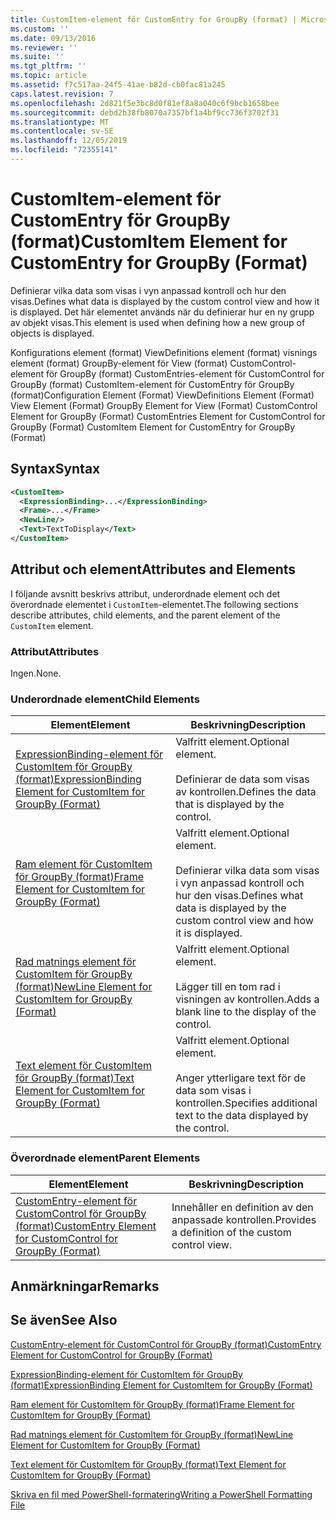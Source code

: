 ```yaml
---
title: CustomItem-element för CustomEntry for GroupBy (format) | Microsoft Docs
ms.custom: ''
ms.date: 09/13/2016
ms.reviewer: ''
ms.suite: ''
ms.tgt_pltfrm: ''
ms.topic: article
ms.assetid: f7c517aa-24f5-41ae-b82d-cb0fac81a245
caps.latest.revision: 7
ms.openlocfilehash: 2d821f5e3bc8d0f81ef8a8a040c6f9bcb1658bee
ms.sourcegitcommit: debd2b38fb8070a7357bf1a4bf9cc736f3702f31
ms.translationtype: MT
ms.contentlocale: sv-SE
ms.lasthandoff: 12/05/2019
ms.locfileid: "72355141"
---
```

# <a name="customitem-element-for-customentry-for-groupby-format"></a><span data-ttu-id="38386-102">CustomItem-element för CustomEntry för GroupBy (format)</span><span class="sxs-lookup"><span data-stu-id="38386-102">CustomItem Element for CustomEntry for GroupBy (Format)</span></span>

<span data-ttu-id="38386-103">Definierar vilka data som visas i vyn anpassad kontroll och hur den visas.</span><span class="sxs-lookup"><span data-stu-id="38386-103">Defines what data is displayed by the custom control view and how it is displayed.</span></span> <span data-ttu-id="38386-104">Det här elementet används när du definierar hur en ny grupp av objekt visas.</span><span class="sxs-lookup"><span data-stu-id="38386-104">This element is used when defining how a new group of objects is displayed.</span></span>

<span data-ttu-id="38386-105">Konfigurations element (format) ViewDefinitions element (format) visnings element (format) GroupBy-element för View (format) CustomControl-element för GroupBy (format) CustomEntries-element för CustomControl for GroupBy (format) CustomItem-element för CustomEntry för GroupBy (format)</span><span class="sxs-lookup"><span data-stu-id="38386-105">Configuration Element (Format) ViewDefinitions Element (Format) View Element (Format) GroupBy Element for View (Format) CustomControl Element for GroupBy (Format) CustomEntries Element for CustomControl for GroupBy (Format) CustomItem Element for CustomEntry for GroupBy (Format)</span></span>

## <a name="syntax"></a><span data-ttu-id="38386-106">Syntax</span><span class="sxs-lookup"><span data-stu-id="38386-106">Syntax</span></span>

```xml
<CustomItem>
  <ExpressionBinding>...</ExpressionBinding>
  <Frame>...</Frame>
  <NewLine/>
  <Text>TextToDisplay</Text>
</CustomItem>
```

## <a name="attributes-and-elements"></a><span data-ttu-id="38386-107">Attribut och element</span><span class="sxs-lookup"><span data-stu-id="38386-107">Attributes and Elements</span></span>

<span data-ttu-id="38386-108">I följande avsnitt beskrivs attribut, underordnade element och det överordnade elementet i `CustomItem`-elementet.</span><span class="sxs-lookup"><span data-stu-id="38386-108">The following sections describe attributes, child elements, and the parent element of the `CustomItem` element.</span></span>

### <a name="attributes"></a><span data-ttu-id="38386-109">Attribut</span><span class="sxs-lookup"><span data-stu-id="38386-109">Attributes</span></span>

<span data-ttu-id="38386-110">Ingen.</span><span class="sxs-lookup"><span data-stu-id="38386-110">None.</span></span>

### <a name="child-elements"></a><span data-ttu-id="38386-111">Underordnade element</span><span class="sxs-lookup"><span data-stu-id="38386-111">Child Elements</span></span>

|<span data-ttu-id="38386-112">Element</span><span class="sxs-lookup"><span data-stu-id="38386-112">Element</span></span>|<span data-ttu-id="38386-113">Beskrivning</span><span class="sxs-lookup"><span data-stu-id="38386-113">Description</span></span>|
|-------------|-----------------|
|[<span data-ttu-id="38386-114">ExpressionBinding-element för CustomItem för GroupBy (format)</span><span class="sxs-lookup"><span data-stu-id="38386-114">ExpressionBinding Element for CustomItem for GroupBy (Format)</span></span>](./expressionbinding-element-for-customitem-for-groupby-format.md)|<span data-ttu-id="38386-115">Valfritt element.</span><span class="sxs-lookup"><span data-stu-id="38386-115">Optional element.</span></span><br /><br /> <span data-ttu-id="38386-116">Definierar de data som visas av kontrollen.</span><span class="sxs-lookup"><span data-stu-id="38386-116">Defines the data that is displayed by the control.</span></span>|
|[<span data-ttu-id="38386-117">Ram element för CustomItem för GroupBy (format)</span><span class="sxs-lookup"><span data-stu-id="38386-117">Frame Element for CustomItem for GroupBy (Format)</span></span>](./frame-element-for-customitem-for-groupby-format.md)|<span data-ttu-id="38386-118">Valfritt element.</span><span class="sxs-lookup"><span data-stu-id="38386-118">Optional element.</span></span><br /><br /> <span data-ttu-id="38386-119">Definierar vilka data som visas i vyn anpassad kontroll och hur den visas.</span><span class="sxs-lookup"><span data-stu-id="38386-119">Defines what data is displayed by the custom control view and how it is displayed.</span></span>|
|[<span data-ttu-id="38386-120">Rad matnings element för CustomItem för GroupBy (format)</span><span class="sxs-lookup"><span data-stu-id="38386-120">NewLine Element for CustomItem for GroupBy (Format)</span></span>](./newline-element-for-customitem-for-groupby-format.md)|<span data-ttu-id="38386-121">Valfritt element.</span><span class="sxs-lookup"><span data-stu-id="38386-121">Optional element.</span></span><br /><br /> <span data-ttu-id="38386-122">Lägger till en tom rad i visningen av kontrollen.</span><span class="sxs-lookup"><span data-stu-id="38386-122">Adds a blank line to the display of the control.</span></span>|
|[<span data-ttu-id="38386-123">Text element för CustomItem för GroupBy (format)</span><span class="sxs-lookup"><span data-stu-id="38386-123">Text Element for CustomItem for GroupBy (Format)</span></span>](./text-element-for-customitem-for-groupby-format.md)|<span data-ttu-id="38386-124">Valfritt element.</span><span class="sxs-lookup"><span data-stu-id="38386-124">Optional element.</span></span><br /><br /> <span data-ttu-id="38386-125">Anger ytterligare text för de data som visas i kontrollen.</span><span class="sxs-lookup"><span data-stu-id="38386-125">Specifies additional text to the data displayed by the control.</span></span>|

### <a name="parent-elements"></a><span data-ttu-id="38386-126">Överordnade element</span><span class="sxs-lookup"><span data-stu-id="38386-126">Parent Elements</span></span>

|<span data-ttu-id="38386-127">Element</span><span class="sxs-lookup"><span data-stu-id="38386-127">Element</span></span>|<span data-ttu-id="38386-128">Beskrivning</span><span class="sxs-lookup"><span data-stu-id="38386-128">Description</span></span>|
|-------------|-----------------|
|[<span data-ttu-id="38386-129">CustomEntry-element för CustomControl för GroupBy (format)</span><span class="sxs-lookup"><span data-stu-id="38386-129">CustomEntry Element for CustomControl for GroupBy (Format)</span></span>](./customentry-element-for-customcontrol-for-groupby-format.md)|<span data-ttu-id="38386-130">Innehåller en definition av den anpassade kontrollen.</span><span class="sxs-lookup"><span data-stu-id="38386-130">Provides a definition of the custom control view.</span></span>|

## <a name="remarks"></a><span data-ttu-id="38386-131">Anmärkningar</span><span class="sxs-lookup"><span data-stu-id="38386-131">Remarks</span></span>

## <a name="see-also"></a><span data-ttu-id="38386-132">Se även</span><span class="sxs-lookup"><span data-stu-id="38386-132">See Also</span></span>

[<span data-ttu-id="38386-133">CustomEntry-element för CustomControl för GroupBy (format)</span><span class="sxs-lookup"><span data-stu-id="38386-133">CustomEntry Element for CustomControl for GroupBy (Format)</span></span>](./customentry-element-for-customcontrol-for-groupby-format.md)

[<span data-ttu-id="38386-134">ExpressionBinding-element för CustomItem för GroupBy (format)</span><span class="sxs-lookup"><span data-stu-id="38386-134">ExpressionBinding Element for CustomItem for GroupBy (Format)</span></span>](./expressionbinding-element-for-customitem-for-groupby-format.md)

[<span data-ttu-id="38386-135">Ram element för CustomItem för GroupBy (format)</span><span class="sxs-lookup"><span data-stu-id="38386-135">Frame Element for CustomItem for GroupBy (Format)</span></span>](./frame-element-for-customitem-for-groupby-format.md)

[<span data-ttu-id="38386-136">Rad matnings element för CustomItem för GroupBy (format)</span><span class="sxs-lookup"><span data-stu-id="38386-136">NewLine Element for CustomItem for GroupBy (Format)</span></span>](./newline-element-for-customitem-for-groupby-format.md)

[<span data-ttu-id="38386-137">Text element för CustomItem för GroupBy (format)</span><span class="sxs-lookup"><span data-stu-id="38386-137">Text Element for CustomItem for GroupBy (Format)</span></span>](./text-element-for-customitem-for-groupby-format.md)

[<span data-ttu-id="38386-138">Skriva en fil med PowerShell-formatering</span><span class="sxs-lookup"><span data-stu-id="38386-138">Writing a PowerShell Formatting File</span></span>](./writing-a-powershell-formatting-file.md)
